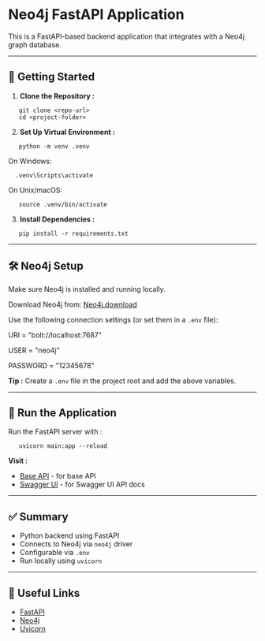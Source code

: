 # Neo4j FastAPI Application

This is a FastAPI-based backend application that integrates with a Neo4j graph database.

---
## 🚀 Getting Started

1. **Clone the Repository :**

```
   git clone <repo-url> 
   cd <project-folder>
```

2. **Set Up Virtual Environment :**

 ```
    python -m venv .venv
 ```

   On Windows:
 ```
   .venv\Scripts\activate
```

   On Unix/macOS:
```
   source .venv/bin/activate
 ```

3. **Install Dependencies :**
```
   pip install -r requirements.txt
```

---
## 🛠️ Neo4j Setup

Make sure Neo4j is installed and running locally.

Download Neo4j from: [Neo4j.download](https://neo4j.com/download/)

Use the following connection settings (or set them in a `.env` file):

   URI = "bolt://localhost:7687"

   USER = "neo4j"

   PASSWORD = "12345678"

**Tip :**
Create a `.env` file in the project root and add the above variables.

---
## 🏃 Run the Application

Run the FastAPI server with :
```
   uvicorn main:app --reload
```

**Visit :**
  + [Base API](http://127.0.0.1:8000)           - for base API
  + [Swagger UI](http://127.0.0.1:8000/docs)     - for Swagger UI API docs

----

## ✅ Summary

- Python backend using FastAPI
- Connects to Neo4j via `neo4j` driver
- Configurable via `.env`
- Run locally using `uvicorn`

---
## 🔗 Useful Links


- [FastAPI](https://fastapi.tiangolo.com/)
- [Neo4j](https://neo4j.com/docs/)
- [Uvicorn](https://www.uvicorn.org/)
